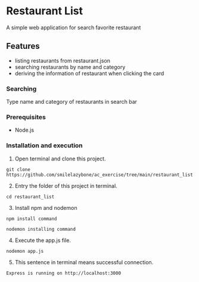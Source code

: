 # Restaurant List
A simple web application for search favorite restaurant

## Features
- listing restaurants from restaurant.json
- searching restaurants by name and category
- deriving the information of restaurant when clicking the card

### Searching
Type name and category of restaurants in search bar

### Prerequisites
- Node.js

### Installation and execution
1. Open terminal and clone this project.
```
git clone https://github.com/smilelazybone/ac_exercise/tree/main/restaurant_list
```
2. Entry the folder of this project in terminal.
```
cd restaurant_list
```
3. Install npm and nodemon
```
npm install command
```
```
nodemon installing command
```
4. Execute the app.js file.
```
nodemon app.js
```
5. This sentence in terminal means successful connection.
```
Express is running on http://localhost:3000
```

